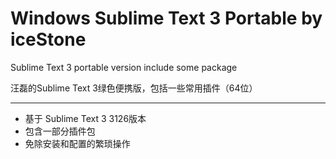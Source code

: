 # Windows Sublime Text 3 Portable by iceStone

Sublime Text 3 portable version include some package

汪磊的Sublime Text 3绿色便携版，包括一些常用插件（64位）

-----

- 基于 Sublime Text 3 3126版本
- 包含一部分插件包
- 免除安装和配置的繁琐操作
